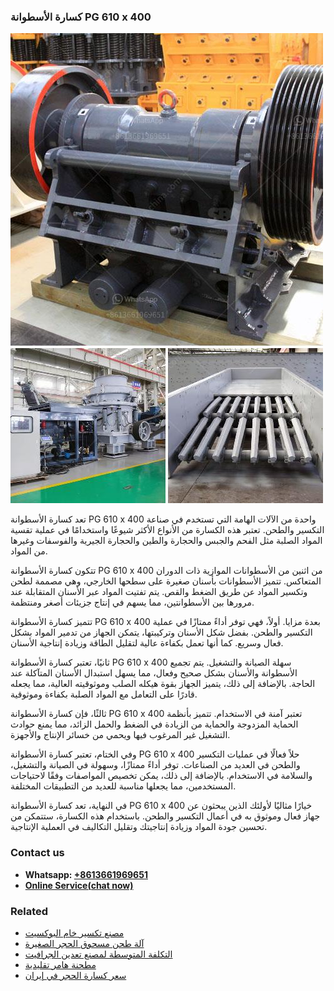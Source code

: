 <h3>كسارة الأسطوانة PG 610 x 400</h3><img src='1701852716.jpg' alt=''><p>تعد كسارة الأسطوانة PG 610 x 400 واحدة من الآلات الهامة التي تستخدم في صناعة التكسير والطحن. تعتبر هذه الكسارة من الأنواع الأكثر شيوعًا واستخدامًا في عملية تقسية المواد الصلبة مثل الفحم والجبس والحجارة والطين والحجارة الجيرية والفوسفات وغيرها من المواد.</p><p>تتكون كسارة الأسطوانة PG 610 x 400 من اثنين من الأسطوانات الموازية ذات الدوران المتعاكس. تتميز الأسطوانات بأسنان صغيرة على سطحها الخارجي، وهي مصممة لطحن وتكسير المواد عن طريق الضغط والقص. يتم تفتيت المواد عبر الأسنان المتقابلة عند مرورها بين الأسطوانتين، مما يسهم في إنتاج جزيئات أصغر ومنتظمة.</p><p>تتميز كسارة الأسطوانة PG 610 x 400 بعدة مزايا. أولاً، فهي توفر أداءً ممتازًا في عملية التكسير والطحن. بفضل شكل الأسنان وتركيبتها، يتمكن الجهاز من تدمير المواد بشكل فعال وسريع. كما أنها تعمل بكفاءة عالية لتقليل الطاقة وزيادة إنتاجية الأسنان.</p><p>ثانيًا، تعتبر كسارة الأسطوانة PG 610 x 400 سهلة الصيانة والتشغيل. يتم تجميع الأسطوانة والأسنان بشكل صحيح وفعال، مما يسهل استبدال الأسنان المتآكلة عند الحاجة. بالإضافة إلى ذلك، يتميز الجهاز بقوة هيكله الصلب وموثوقيته العالية، مما يجعله قادرًا على التعامل مع المواد الصلبة بكفاءة وموثوقية.</p><p>ثالثًا، فإن كسارة الأسطوانة PG 610 x 400 تعتبر آمنة في الاستخدام. تتميز بأنظمة الحماية المزدوجة والحماية من الزيادة في الضغط والحمل الزائد، مما يمنع حوادث التشغيل غير المرغوب فيها ويحمي من خسائر الإنتاج والأجهزة.</p><p>وفي الختام، تعتبر كسارة الأسطوانة PG 610 x 400 حلاً فعالًا في عمليات التكسير والطحن في العديد من الصناعات. توفر أداءً ممتازًا، وسهولة في الصيانة والتشغيل، والسلامة في الاستخدام. بالإضافة إلى ذلك، يمكن تخصيص المواصفات وفقًا لاحتياجات المستخدمين، مما يجعلها مناسبة للعديد من التطبيقات المختلفة.</p><p>في النهاية، تعد كسارة الأسطوانة PG 610 x 400 خيارًا مثاليًا لأولئك الذين يبحثون عن جهاز فعال وموثوق به في أعمال التكسير والطحن. باستخدام هذه الكسارة، ستتمكن من تحسين جودة المواد وزيادة إنتاجيتك وتقليل التكاليف في العملية الإنتاجية.</p><h3>Contact us</h3><ul><li><strong>Whatsapp:&nbsp;<a href="https://wa.me/8613661969651">+8613661969651</a></strong></li><li><a href="https://swt.shibang-china.com/?git&amp;zhl&amp;كسارة الأسطوانة PG 610 x 400"><strong>Online Service(chat now)</strong></a></li></ul><h3>Related</h3><ul><li><a href='مصنع تكسير خام البوكسيت.md'>مصنع تكسير خام البوكسيت</a></li><li><a href='آلة طحن مسحوق الحجر الصغيرة.md'>آلة طحن مسحوق الحجر الصغيرة</a></li><li><a href='التكلفة المتوسطة لمصنع تعدين الجرافيت.md'>التكلفة المتوسطة لمصنع تعدين الجرافيت</a></li><li><a href='مطحنة هامر تقليدية.md'>مطحنة هامر تقليدية</a></li><li><a href='سعر كسارة الحجر في إيران.md'>سعر كسارة الحجر في إيران</a></li></ul>